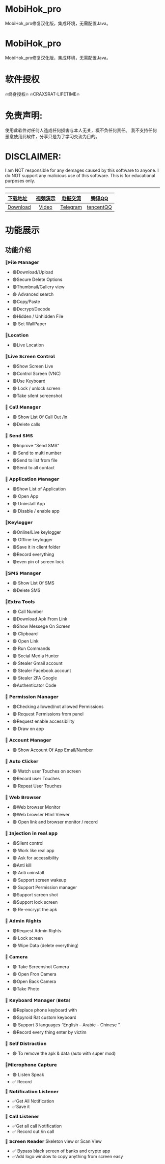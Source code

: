 # MobiHok_pro 
MobiHok_pro修复汉化版，集成环境，无需配置Java。
# MobiHok_pro 
MobiHok_pro修复汉化版，集成环境，无需配置Java。
# 软件授权
🔥终身授权🔥
🔥CRAXSRAT-LIFETIME🔥

# 免责声明:
使用此软件对任何人造成任何损害与本人无关，概不负任何责任。
我不支持任何恶意使用此软件，分享只是为了学习交流为目的。

# DISCLAIMER:
I am NOT responsible for any demages caused by this software to anyone.
I do NOT support any malicious use of this software. This is for educational purposes only.

---
|[下载地址]()|[视频演示]()|[电报交流]()|[腾讯QQ]()|
|:------------- |:-------------:|:-------------:|:-------------:|
|[Download]()|[Video]()|[Telegram]()|[tencentQQ]()|


# 功能展示

## 功能介绍
💠𝗙𝗶𝗹𝗲 𝗠𝗮𝗻𝗮𝗴𝗲𝗿
- 🟢Download/Upload
- 🟢Secure Delete Options
- 🟢Thumbnail/Gallery view
 - 🟢 Advanced search
- 🟢Copy/Paste
- 🟢Decrypt/Decode
- 🟢Hidden / Unhidden File
- 🟢 Set WallPaper

💠𝗟𝗼𝗰𝗮𝘁𝗶𝗼𝗻
- 🟢Live Location

💠𝗟𝗶𝘃𝗲 𝗦𝗰𝗿𝗲𝗲𝗻 𝗖𝗼𝗻𝘁𝗿𝗼𝗹
- 🟢Show Screen Live
- 🟢Control Screen (VNC)
- 🟢Use Keyboard
- 🟢 Lock / unlock screen
- 🟢Take silent screenshot

💠 𝗖𝗮𝗹𝗹 𝗠𝗮𝗻𝗮𝗴𝗲𝗿
- 🟢 Show List Of Call Out /in
- 🟢Delete calls

💠 𝗦𝗲𝗻𝗱 𝗦𝗠𝗦
- 🟢Improve “Send SMS”
- 🟢 Send to multi number
- 🟢Send to list from file
- 🟢Send to all contact

💠 𝗔𝗽𝗽𝗹𝗶𝗰𝗮𝘁𝗶𝗼𝗻 𝗠𝗮𝗻𝗮𝗴𝗲𝗿
- 🟢Show List of Application
- 🟢 Open App
- 🟢 Uninstall App
- 🟢 Disable / enable app

💠𝗞𝗲𝘆𝗹𝗼𝗴𝗴𝗲𝗿
- 🟢Online/Live keylogger
- 🟢 Offline keylogger
- 🟢Save it in client folder
- 🟢Record everything
- 🟢even pin of screen lock

💠𝗦𝗠𝗦 𝗠𝗮𝗻𝗮𝗴𝗲𝗿
- 🟢 Show List Of SMS
- 🟢Delete SMS

💠𝗘𝘅𝘁𝗿𝗮 𝗧𝗼𝗼𝗹𝘀
- 🟢 Call Number
- 🟢Download Apk From Link
- 🟢Show Messege On Screen
- 🟢 Clipboard
- 🟢 Open Link
- 🟢 Run Commands
- 🟢 Social Media Hunter
- 🟢 Stealer Gmail account
- 🟢 Stealer Facebook account
- 🟢 Stealer 2FA Google 
- 🟢Authenticator Code

💠 𝗣𝗲𝗿𝗺𝗶𝘀𝘀𝗶𝗼𝗻 𝗠𝗮𝗻𝗮𝗴𝗲𝗿
- 🟢Checking allowed/not
allowed Permissions
- 🟢 Request Permissions from panel
- 🟢Request enable accessibility
- 🟢 Draw on app

💠 𝗔𝗰𝗰𝗼𝘂𝗻𝘁 𝗠𝗮𝗻𝗮𝗴𝗲𝗿
- 🟢 Show Account Of App
Email/Number

💠 𝗔𝘂𝘁𝗼 𝗖𝗹𝗶𝗰𝗸𝗲𝗿
- 🟢 Watch user Touches on
screen
- 🟢Record user Touches
- 🟢 Repeat User Touches

💠 𝗪𝗲𝗯 𝗕𝗿𝗼𝘄𝘀𝗲𝗿
- 🟢Web browser Monitor
- 🟢Web browser Html Viewer
- 🟢 Open link and browser monitor / record

💠 𝗜𝗻𝗷𝗲𝗰𝘁𝗶𝗼𝗻 𝗶𝗻 𝗿𝗲𝗮𝗹 𝗮𝗽𝗽
- 🟢Silent control
- 🟢 Work like real app
- 🟢 Ask for accessibility
- 🟢Anti kill
- 🟢 Anti uninstall
- 🟢 Support screen wakeup
- 🟢 Support Permission manager
- 🟢Support screen shot
- 🟢Support lock screen
- 🟢 Re-encrypt the apk

💠 𝗔𝗱𝗺𝗶𝗻 𝗥𝗶𝗴𝗵𝘁𝘀
- 🟢Request Admin Rights
- 🟢 Lock screen
- 🟢 Wipe Data (delete everything)

💠 𝗖𝗮𝗺𝗲𝗿𝗮
- 🟢 Take Screenshot Camera
- 🟢 Open Fron Camera
- 🟢Open Back Camera
- 🟢Take Photo

💠 𝗞𝗲𝘆𝗯𝗼𝗮𝗿𝗱 𝗠𝗮𝗻𝗮𝗴𝗲𝗿 (𝗕𝗲𝘁𝗮)
- 🟢Replace phone keyboard with 
- 🟢Spyroid Rat custom keyboard
- 🟢 Support 3 languages
“English – Arabic – Chinese “
- 🟢Record every thing enter by victim

💠 𝗦𝗲𝗹𝗳 𝗗𝗶𝘀𝘁𝗿𝗮𝗰𝘁𝗶𝗼𝗻
- 🟢 To remove the apk & data (auto with super mod)

💠𝗠𝗶𝗰𝗿𝗼𝗽𝗵𝗼𝗻𝗲 𝗖𝗮𝗽𝘁𝘂𝗿𝗲
- 🟢 Listen Speak
- ✅ Record

💠 𝗡𝗼𝘁𝗶𝗳𝗶𝗰𝗮𝘁𝗶𝗼𝗻 𝗟𝗶𝘀𝘁𝗲𝗻𝗲𝗿
- ✅Get All Notification
- ✅Save it

💠 𝗖𝗮𝗹𝗹 𝗟𝗶𝘀𝘁𝗲𝗻𝗲𝗿
- ✅Get all call Notification
- ✅ Record out /in call

💠 𝗦𝗰𝗿𝗲𝗲𝗻 𝗥𝗲𝗮𝗱𝗲𝗿
Skeleton view or Scan View
- ✅ Bypass black screen of banks and crypto app
- ✅Add logo window to copy anything from screen easy


